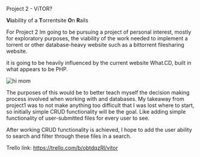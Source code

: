 Project 2 - ViTOR?

**Vi**ability of a **T**orrentsite **O**n **R**ails


For Project 2 Im going to be pursuing a project of personal interest, mostly for exploratory purposes, the viability of the work needed to implement a torrent or other database-heavy website such as a bittorrent filesharing website.

it is going to be heavily influenced by the current website What.CD, built in what appears to be PHP.

![hi mom](https://i.imgur.com/VJh619d.png)

The purposes of this would be to better teach myself the decision making process involved when working with and databases.
My takeaway from project1 was to not make anything too difficult that I was lost where to start, so initially simple CRUD functionality will be the goal. Like adding simple functionality of user-submitted files for every user to see.

After working CRUD functionality is achieved, I hope to add the user ability to search and filter through these files in a search.

Trello link: https://trello.com/b/obtdqzRl/vitor
